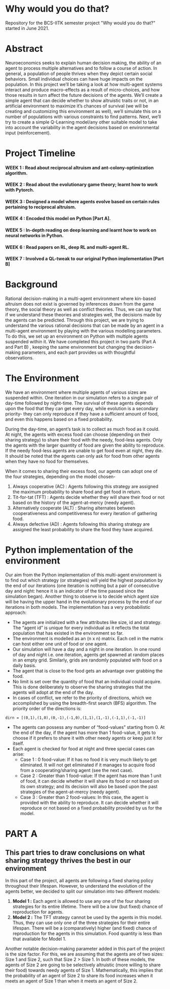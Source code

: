 # Why would you do that?
Repository for the BCS-IITK semester project "Why would you do that?" started in June 2021.

# Abstract
Neuroeconomics seeks to explain human decision making, the ability of an agent to process multiple alternatives and to follow a course of action. In general, a population of people thrives when they depict certain social behaviors. Small individual choices can have huge impacts on the population. In this project we’ll be taking a look at how multi-agent systems interact and produce macro-effects as a result of micro-choices, and how those results in turn affect the future decisions of the agents. We’ll create a simple agent that can decide whether to show altruistic traits or not, in an artificial environment to maximize it’s chances of survival (we will be creating and customizing this environment as well), we’ll simulate this on a number of populations with various constraints to find patterns. Next, we’ll try to create a simple Q-Learning model/any other suitable model to take into account the variability in the agent decisions based on environmental input (reinforcement).

# Project Timeline

#### WEEK 1 : Read about reciprocal altruism and ant-colony-optimization algorithm.
#### WEEK 2 : Read about the evolutionary game theory; learnt how to work with Pytorch.
#### WEEK 3 : Designed a model where agents evolve based on certain rules pertaining to reciprocal altruism.
#### WEEK 4 : Encoded this model on Python [Part A].
#### WEEK 5 : In-depth reading on deep learning and learnt how to work on neural networks in Python.
#### WEEK 6 : Read papers on RL, deep RL and multi-agent RL.
#### WEEK 7 : Involved a QL-tweak to our original Python implementation [Part B]

# Background

Rational decision-making in a multi-agent environment where kin-based altruism does not exist is governed by inferences drawn from the game theory, the social theory as well as conflict theories. Thus, we can say that if we understand these theories and strategies well, the decisions made by the agents can be predicted. Through this project, we are trying to understand the various rational decisions that can be made by an agent in a multi-agent environment by playing with the various modelling parameters. To do this, we set up an environment on Python with multiple agents suspended within it. We have completed this project in two parts (Part A and Part B) , keeping the same environment but changing the decision-making parameters, and each part provides us with thoughtful observations.

# The Environment

We have an environment where multiple agents of various sizes are suspended within. One iteration in our simulation refers to a single pair of day-time followed by night-time. The survival of these agents depends upon the food that they can get every day, while evolution is a secondary priority- they can only reproduce if they have a sufficient amount of food, and even this happens based on a fixed probability. 

During the day-time, an agent’s task is to collect as much food as it could. At night, the agents with excess food can choose (depending on their sharing strategy) to share their food with the needy, food-less agents. Only the agents with the larger quantity of food are given the ability to reproduce. If the needy food-less agents are unable to get food even at night, they die. It should be noted that the agents can only ask for food from other agents when they have no food for themselves. 

When it comes to sharing their excess food, our agents can adopt one of the four strategies, depending on the model chosen-
1. Always cooperative (AC) : Agents following this strategy are assigned the maximum probability to share food and get food in return. 
2. Tit-for-tat (TFT) : Agents decide whether they will share their food or not based on the history of the agent-at-mercy (needy agent).
3. Alternatively cooperate (ALT) : Sharing alternates between cooperativeness and competitiveness for every iteration of gathering food.
4. Always defective (AD) : Agents following this sharing strategy are assigned the least probability to share the food they have acquired.

# Python implementation of the environment

Our aim from the Python implementation of this multi-agent environment is to find out which strategy (or strategies) will yield the highest population by the end of our iterations (one iteration is nothing but a pair of consecutive day and night: hence it is an indicator of the time passed since the simulation began). Another thing to observe is to decide which agent size will be having the upper hand in the evolutionary process by the end of our iterations in both models. The implementation has a very probabilistic approach:
* The agents are initialized with a few attributes like size, id and strategy. The “agent id” is unique for every individual as it reflects the total population that has existed in the environment so far.
* The environment is modelled as an (n x n) matrix. Each cell in the matrix can host either one unit of food or one agent.
* Our simulation will have a day and a night in one iteration. In one round of day and night i.e. one iteration, agents get spawned at random places in an empty grid. Similarly, grids are randomly populated with food on a daily basis.
* The agent that is close to the food gets an advantage over grabbing the food. 
* No limit is set over the quantity of food that an individual could acquire. This is done deliberately to observe the sharing strategies that the agents will adopt at the end of the day.
* In cases of conflict, we refer to the priority of directions, which we accomplished by using the breadth-first search (BFS) algorithm. The priority order of the directions is:
 ``` 
dirn = [(0,1),(1,0),(0,-1),(-1,0),(1,1),(1,-1),(-1,1),(-1,-1)]
 ```
 * The agents can possess any number of “food-values” starting from 0. At the end of the day, if the agent has more than 1 food-value, it gets to choose if it prefers to share it with other needy agents or keep just it for itself.
* Each agent is checked for food at night and three special cases can arise:
   * Case 1 : 0 food-value: If it has no food it is very much likely to get eliminated. It will not get eliminated if it manages to acquire food from a cooperating/sharing agent (see the next case).
   * Case 2 : Greater than 1 food-value: If the agent has more than 1 unit of food, it can decide whether it will share its food or not based on its own strategy; and its decision will also be based upon the past strategies of the agent-at-mercy (needy agent).
   * Case 3 : Greater than 2 food-values: In this case, the agent is provided with the ability to reproduce. It can decide whether it will reproduce or not based on a fixed probability provided by us for the model.

# PART A  
##  This part tries to draw conclusions on what sharing strategy thrives the best in our environment

In this part of the project, all agents are following a fixed sharing policy throughout their lifespan. However, to understand the evolution of the agents better, we decided to split our simulation into two different models:

1. **Model 1 :** Each agent is allowed to use any one of the four sharing strategies for its entire lifetime. There will be a low (but fixed) chance of reproduction for agents. 
2. **Model 2 :** The TFT strategy cannot be used by the agents in this model. Thus, they can use only one of the three strategies for their entire lifespan. There will be a (comparatively) higher (and fixed) chance of reproduction for the agents in this simulation. Food quantity is less than that available for Model 1.

Another notable decision-making parameter added in this part of the project is the size factor. For this, we are assuming that the agents are of two sizes: Size 1 and Size 2, such that Size 2 > Size 1. In both of these models, the agents of Size 2 are going to be selectively altruistic (more willing to share their food) towards needy agents of Size 1. Mathematically, this implies that the probability of an agent of Size 2 to share its food increases when it meets an agent of Size 1 than when it meets an agent of Size 2.











